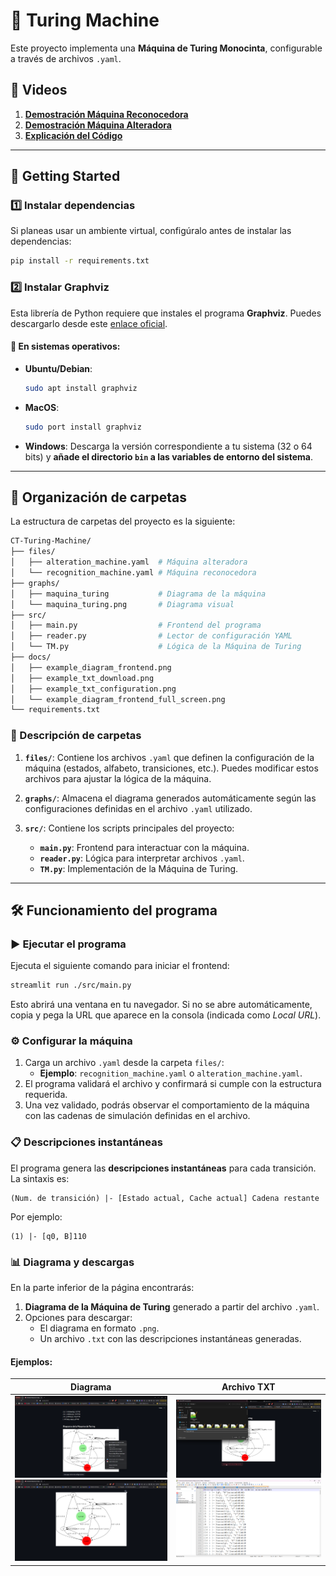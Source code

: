# 🤖 Turing Machine

Este proyecto implementa una **Máquina de Turing Monocinta**, configurable a través de archivos `.yaml`.

## 🎥 Videos

1. [**Demostración Máquina Reconocedora**](https://youtu.be/XrqfSUh19gU)
2. [**Demostración Máquina Alteradora**](#)
3. [**Explicación del Código**](#)

---

## 🚀 Getting Started

### 1️⃣ Instalar dependencias

Si planeas usar un ambiente virtual, configúralo antes de instalar las dependencias:

```bash
pip install -r requirements.txt
```

### 2️⃣ Instalar Graphviz

Esta librería de Python requiere que instales el programa **Graphviz**. Puedes descargarlo desde este [enlace oficial](https://graphviz.org/download/).

#### 📌 En sistemas operativos:
- **Ubuntu/Debian**:
  ```bash
  sudo apt install graphviz
  ```
- **MacOS**:
  ```bash
  sudo port install graphviz
  ```
- **Windows**: 
  Descarga la versión correspondiente a tu sistema (32 o 64 bits) y **añade el directorio `bin` a las variables de entorno del sistema**.

---

## 📁 Organización de carpetas

La estructura de carpetas del proyecto es la siguiente:

```bash
CT-Turing-Machine/
├── files/
│   ├── alteration_machine.yaml  # Máquina alteradora
│   └── recognition_machine.yaml # Máquina reconocedora
├── graphs/
│   ├── maquina_turing           # Diagrama de la máquina
│   └── maquina_turing.png       # Diagrama visual
├── src/
│   ├── main.py                  # Frontend del programa
│   ├── reader.py                # Lector de configuración YAML
│   └── TM.py                    # Lógica de la Máquina de Turing
├── docs/
│   ├── example_diagram_frontend.png
│   ├── example_txt_download.png
│   ├── example_txt_configuration.png
│   └── example_diagram_frontend_full_screen.png
└── requirements.txt
```

### 📂 Descripción de carpetas

1. **`files/`**: Contiene los archivos `.yaml` que definen la configuración de la máquina (estados, alfabeto, transiciones, etc.). Puedes modificar estos archivos para ajustar la lógica de la máquina.

2. **`graphs/`**: Almacena el diagrama generados automáticamente según las configuraciones definidas en el archivo `.yaml` utilizado.

3. **`src/`**: Contiene los scripts principales del proyecto:
   - **`main.py`**: Frontend para interactuar con la máquina.
   - **`reader.py`**: Lógica para interpretar archivos `.yaml`.
   - **`TM.py`**: Implementación de la Máquina de Turing.

---

## 🛠️ Funcionamiento del programa

### ▶️ Ejecutar el programa

Ejecuta el siguiente comando para iniciar el frontend:

```bash
streamlit run ./src/main.py
```

Esto abrirá una ventana en tu navegador. Si no se abre automáticamente, copia y pega la URL que aparece en la consola (indicada como *Local URL*).

### ⚙️ Configurar la máquina

1. Carga un archivo `.yaml` desde la carpeta `files/`:
   - **Ejemplo**: `recognition_machine.yaml` o `alteration_machine.yaml`.
2. El programa validará el archivo y confirmará si cumple con la estructura requerida. 
3. Una vez validado, podrás observar el comportamiento de la máquina con las cadenas de simulación definidas en el archivo.

### 📋 Descripciones instantáneas

El programa genera las **descripciones instantáneas** para cada transición. La sintaxis es:

```plaintext
(Num. de transición) |- [Estado actual, Cache actual] Cadena restante
```

Por ejemplo:
```
(1) |- [q0, B]110
```

### 📊 Diagrama y descargas

En la parte inferior de la página encontrarás:
1. **Diagrama de la Máquina de Turing** generado a partir del archivo `.yaml`.
2. Opciones para descargar:
   - El diagrama en formato `.png`.
   - Un archivo `.txt` con las descripciones instantáneas generadas.

#### Ejemplos:

| **Diagrama** | **Archivo TXT** |
|--------------|------------------------------------------|
| ![Diagrama](./docs/example_diagram_frontend.png) ![example_diagram_frontend_full_screen](./docs/example_diagram_frontend_full_screen.png)| ![TXT](./docs/example_txt_download.png) ![YAML](./docs/example_txt_configuration.png) |

